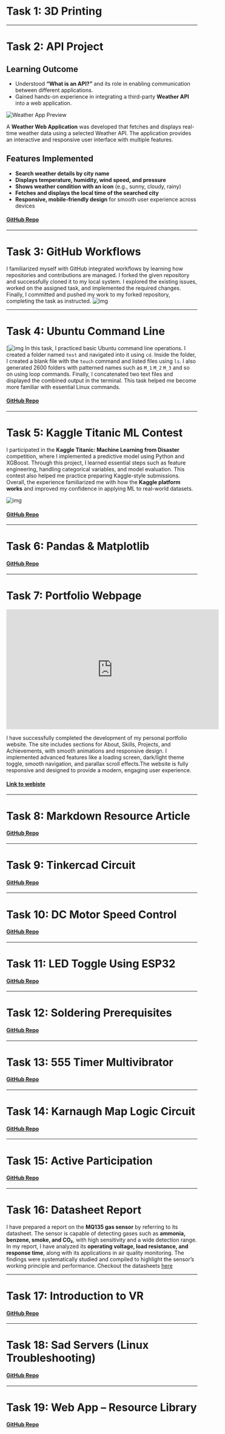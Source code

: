 # Task 1: 3D Printing

---

# Task 2: API Project

## Learning Outcome

* Understood **“What is an API?”** and its role in enabling communication between different applications.
* Gained hands-on experience in integrating a third-party **Weather API** into a web application.

![Weather App Preview](https://github.com/prathu2k4/Marvel01/blob/16b7f2e98b6ee51a634548c092e1dc2e0201c194/Api/Images/search.png)


A **Weather Web Application** was developed that fetches and displays real-time weather data using a selected Weather API. The application provides an interactive and responsive user interface with multiple features.

## Features Implemented

*  **Search weather details by city name**
*  **Displays temperature, humidity, wind speed, and pressure**
*  **Shows weather condition with an icon** (e.g., sunny, cloudy, rainy)
*  **Fetches and displays the local time of the searched city**
*  **Responsive, mobile-friendly design** for smooth user experience across devices

#### [GitHub Repo](https://github.com/prathu2k4/Marvel01/tree/c436e8e96a9436bc34b6fb3cc600226148dd65f0/Api)
---

# Task 3: GitHub Workflows

I familiarized myself with GitHub integrated workflows by learning how repositories and contributions are managed. I forked the given repository and successfully cloned it to my local system. I explored the existing issues, worked on the assigned task, and implemented the required changes. Finally, I committed and pushed my work to my forked repository, completing the task as instructed.
![img](https://github.com/prathu2k4/Marvel01/blob/main/images/Screenshot%202025-08-24%20170101.png)

---
# Task 4: Ubuntu Command Line

[![img](https://github.com/prathu2k4/Marvel01/blob/main/4-Ubuntu%20Command%20Line/img1.jpg)
In this task, I practiced basic Ubuntu command line operations. I created a folder named `test` and navigated into it using `cd`. Inside the folder, I created a blank file with the `touch` command and listed files using `ls`. I also generated 2600 folders with patterned names such as `M_1` `M_2` `M_3` and so on using loop commands. Finally, I concatenated two text files and displayed the combined output in the terminal. This task helped me become more familiar with essential Linux commands.


#### [GitHub Repo](https://github.com/prathu2k4/Marvel01/blob/main/4-Ubuntu%20Command%20Line)
---
# Task 5: Kaggle Titanic ML Contest


I participated in the **Kaggle Titanic: Machine Learning from Disaster** competition, where I implemented a predictive model using Python and XGBoost. Through this project, I learned essential steps such as feature engineering, handling categorical variables, and model evaluation. This contest also helped me practice preparing Kaggle-style submissions. Overall, the experience familiarized me with how the **Kaggle platform works** and improved my confidence in applying ML to real-world datasets.


![img](https://github.com/prathu2k4/Marvel01/blob/3ff4a34ed9ab82043153350733c6415bb7a30869/5-Kaggle%20Titanic%20ML%20Contest/Screenshot%202025-08-24%20174050.png)

#### [GitHub Repo](https://github.com/prathu2k4/Marvel01/tree/09cae321664a8abf4ef6f3921dc60edf33227188/5-Kaggle%20Titanic%20ML%20Contest)
---
# Task 6: Pandas & Matplotlib


#### [GitHub Repo](  )
---
# Task 7: Portfolio Webpage


<iframe width="560" height="315" src="https://www.youtube.com/embed/H4FR7iqKxlk?si=KnJjjVb1J8SCl3lB" title="YouTube video player" frameborder="0" allow="accelerometer; autoplay; clipboard-write; encrypted-media; gyroscope; picture-in-picture; web-share" referrerpolicy="strict-origin-when-cross-origin" allowfullscreen></iframe>


I have successfully completed the development of my personal portfolio website. The site includes sections for About, Skills, Projects, and Achievements, with smooth animations and responsive design. I implemented advanced features like a loading screen, dark/light theme toggle, smooth navigation, and parallax scroll effects.The website is fully responsive and designed to provide a modern, engaging user experience.

#### [Link to webiste](https://portfolio-ptaurykne-prathu2k4s-projects.vercel.app/)
---
# Task 8: Markdown Resource Article


#### [GitHub Repo](  )
---
# Task 9: Tinkercad Circuit


#### [GitHub Repo](  )
---
# Task 10: DC Motor Speed Control


#### [GitHub Repo](  )
---
# Task 11: LED Toggle Using ESP32


#### [GitHub Repo](  )
---
# Task 12: Soldering Prerequisites


#### [GitHub Repo](  )
---
# Task 13: 555 Timer Multivibrator


#### [GitHub Repo](  )
---
# Task 14: Karnaugh Map Logic Circuit


#### [GitHub Repo](  )
---
# Task 15: Active Participation


#### [GitHub Repo](  )
---
# Task 16: Datasheet Report

I have prepared a report on the **MQ135 gas sensor** by referring to its datasheet. The sensor is capable of detecting gases such as **ammonia, benzene, smoke, and CO₂**, with high sensitivity and a wide detection range. In my report, I have analyzed its **operating voltage, load resistance, and response time**, along with its applications in air quality monitoring. The findings were systematically studied and compiled to highlight the sensor’s working principle and performance.
 Checkout the datasheets [here](https://github.com/prathu2k4/Marvel01/tree/main/16-Datasheet%20Report)
 
---
# Task 17: Introduction to VR


#### [GitHub Repo](  )
---
# Task 18: Sad Servers (Linux Troubleshooting)


#### [GitHub Repo](  )
---
# Task 19: Web App – Resource Library


#### [GitHub Repo](  )
